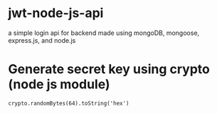 # jwt-node-js-api
a simple login api for backend made using mongoDB, mongoose, express.js, and node.js

# Generate secret key using crypto (node js module)
``` crypto.randomBytes(64).toString('hex') ```
